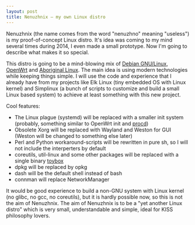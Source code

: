 ```yaml
---
layout: post
title: Nenuzhnix — my own Linux distro
---
```

Nenuzhnix (the name comes from the word "nenuzhno" meaning "useless") is my proof-of-concept Linux distro. It's idea was coming to my mind several times during 2014, I even made a small prototype. Now I'm going to describe what makes it so special.

This distro is going to be a mind-blowing mix of [Debian GNU/Linux](https://www.debian.org/), [OpenWrt](https://openwrt.org/) and [Aboriginal Linux](http://landley.net/aboriginal/). The main idea is using modern technologies while keeping things simple.
I will use the code and experience that I already have from my projects like Elk Linux (tiny embedded OS with Linux kernel) and Simplinux (a bunch of scripts to customize and build a small Linux based system) to achieve at least something with this new project.

Cool features:

* The Linux plague (systemd) will be replaced with a smaller init system (probably, something similar to OpenWrt init and [procd](http://wiki.openwrt.org/doc/techref/procd))
* Obsolete Xorg will be replaced with Wayland and Weston for GUI (Weston will be changed to something else later)
* Perl and Python workaround-scripts will be rewritten in pure sh, so I will not include the interperters by default
* coreutils, util-linux and some other packages will be replaced with a single binary [toybox](http://landley.net/toybox/)
* dpkg will be replaced by opkg
* dash will be the default shell instead of bash
* connman will replace NetworkManager

It would be good experience to build a non-GNU system with Linux kernel (no glibc, no gcc, no coreutils), but it is hardly possible now, so this is not the aim of Nenuzhnix. The aim of Nenuzhnix is to be a "yet another Linux distro" which is very small, understandable and simple, ideal for KISS philosophy lovers.
